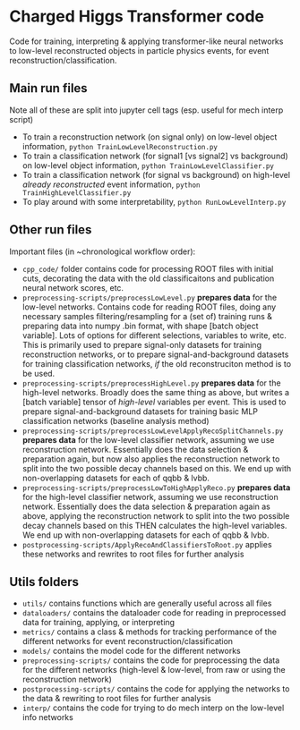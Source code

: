 # Charged Higgs Transformer code
Code for training, interpreting & applying transformer-like neural networks to low-level reconstructed objects in particle physics events, for event reconstruction/classification.

## Main run files
Note all of these are split into jupyter cell tags (esp. useful for mech interp script)
- To train a reconstruction network (on signal only) on low-level object information, `python TrainLowLevelReconstruction.py`
- To train a classification network (for signal1 [vs signal2] vs background) on low-level object information, `python TrainLowLevelClassifier.py`
- To train a classification network (for signal vs background) on high-level *already reconstructed* event information, `python TrainHighLevelClassifier.py`
- To play around with some interpretability, `python RunLowLevelInterp.py`


## Other run files
Important files (in ~chronological workflow order):
- `cpp_code/` folder contains code for processing ROOT files with initial cuts, decorating the data with the old classificaitons and publication neural network scores, etc.
- `preprocessing-scripts/preprocessLowLevel.py` **prepares data** for the low-level networks. Contains code for reading ROOT files, doing any necessary samples filtering/resampling for a (set of) training runs & preparing data into numpy .bin format, with shape [batch object variable]. Lots of options for different selections, variables to write, etc. This is primarily used to prepare signal-only datasets for training reconstruction networks, or to prepare signal-and-background datasets for training classification networks, *if* the old reconstruciton method is to be used.
- `preprocessing-scripts/preprocessHighLevel.py` **prepares data** for the high-level networks. Broadly does the same thing as above, but writes a [batch variable] tensor of *high-level* variables per event. This is used to prepare signal-and-background datasets for training basic MLP classification networks (baseline analysis method)
- `preprocessing-scripts/preprocessLowLevelApplyRecoSplitChannels.py` **prepares data** for the low-level classifier network, assuming we use reconstruction network. Essentially does the data selection & preparation again, but now also applies the reconstruction network to split into the two possible decay channels based on this. We end up with non-overlapping datasets for each of qqbb & lvbb.
- `preprocessing-scripts/preprocessLowToHighApplyReco.py` **prepares data** for the high-level classifier network, assuming we use reconstruction network. Essentially does the data selection & preparation again as above, applying the reconstruction network to split into the two possible decay channels based on this THEN calculates the high-level variables. We end up with non-overlapping datasets for each of qqbb & lvbb.
- `postprocessing-scripts/ApplyRecoAndClassifiersToRoot.py` applies these networks and rewrites to root files for further analysis

## Utils folders

- `utils/` contains functions which are generally useful across all files
- `dataloaders/` contains the dataloader code for reading in preprocessed data for training, applying, or interpreting
- `metrics/` contains a class & methods for tracking performance of the different networks for event reconstruction/classification
- `models/` contains the model code for the different networks
- `preprocessing-scripts/` contains the code for preprocessing the data for the different networks (high-level & low-level, from raw or using the reconstruction network)
- `postprocessing-scripts/` contains the code for applying the networks to the data & rewriting to root files for further analysis
- `interp/` contains the code for trying to do mech interp on the low-level info networks
